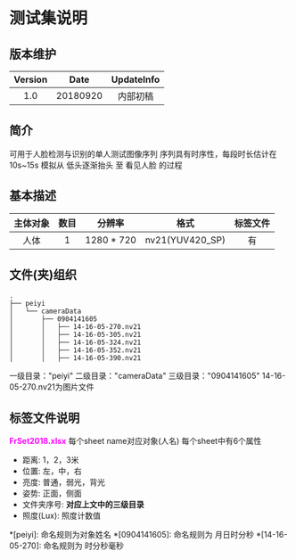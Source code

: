 # 测试集说明
## 版本维护
|Version|Date|UpdateInfo|
|:--:|:--:|:--:|
|1.0|20180920|内部初稿|
## 简介
可用于人脸检测与识别的单人测试图像序列
序列具有时序性，每段时长估计在10s~15s
模拟从 低头逐渐抬头 至 看见人脸 的过程

## 基本描述
|主体对象|数目|分辨率|格式|标签文件|
|:--:|:--:|:--:|:--:|:--:|
|人体|1|1280 * 720|nv21(YUV420_SP)|有

## 文件(夹)组织
```
.
├── peiyi
│   └── cameraData
│       ├── 0904141605
│       │   ├── 14-16-05-270.nv21
│       │   ├── 14-16-05-305.nv21
│       │   ├── 14-16-05-324.nv21
│       │   ├── 14-16-05-352.nv21
│       │   ├── 14-16-05-390.nv21
```
一级目录："peiyi"
二级目录："cameraData"
三级目录："0904141605"
14-16-05-270.nv21为图片文件

## 标签文件说明
<font color="#ff00ff">**FrSet2018.xlsx**</font>
每个sheet name对应对象(人名)
每个sheet中有6个属性

 - 距离: 1，2，3米
 - 位置: 左，中，右
 - 亮度: 普通，弱光，背光
 - 姿势: 正面，侧面
 - 文件夹序号: **对应上文中的三级目录**
 - 照度(Lux): 照度计数值

*[peiyi]: 命名规则为对象姓名
*[0904141605]: 命名规则为 月日时分秒
*[14-16-05-270]: 命名规则为 时分秒毫秒
<!--stackedit_data:
eyJoaXN0b3J5IjpbLTE0MjU1ODU4MDldfQ==
-->